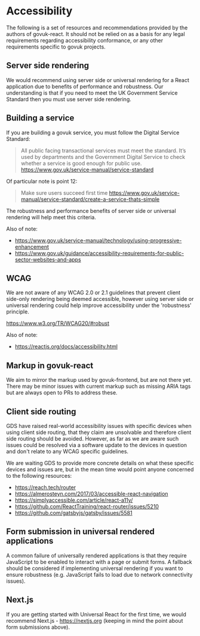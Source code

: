 # Accessibility

The following is a set of resources and recommendations provided by the authors of govuk-react. It should not be relied on as a basis for any legal requirements regarding accessibility conformance, or any other requirements specific to govuk projects.


## Server side rendering

We would recommend using server side or universal rendering for a React application due to benefits of performance and robustness. Our understanding is that if you need to meet the UK Government Service Standard then you must use server side rendering. 

## Building a service

If you are building a govuk service, you must follow the Digital Service Standard:

> All public facing transactional services must meet the standard. It’s used by departments and the Government Digital Service to check whether a service is good enough for public use.
https://www.gov.uk/service-manual/service-standard

Of particular note is point 12:

>  Make sure users succeed first time
https://www.gov.uk/service-manual/service-standard/create-a-service-thats-simple

The robustness and performance benefits of server side or universal rendering will help meet this criteria.

Also of note:

- https://www.gov.uk/service-manual/technology/using-progressive-enhancement
- https://www.gov.uk/guidance/accessibility-requirements-for-public-sector-websites-and-apps

## WCAG

We are not aware of any WCAG 2.0 or 2.1 guidelines that prevent client side-only rendering being deemed accessible, however using server side or universal rendering could help improve accessibility under the 'robustness' principle.

https://www.w3.org/TR/WCAG20/#robust

Also of note:

- https://reactjs.org/docs/accessibility.html

## Markup in govuk-react

We aim to mirror the markup used by govuk-frontend, but are not there yet. There may be minor issues with current markup such as missing ARIA tags but are always open to PRs to address these.

## Client side routing

GDS have raised real-world accessibility issues with specific devices when using client side routing, that they claim are unsolvable and therefore client side routing should be avoided. However, as far as we are aware such issues could be resolved via a software update to the devices in question and don't relate to any WCAG specific guidelines.

We are waiting GDS to provide more concrete details on what these specific devices and issues are, but in the mean time would point anyone concerned to the following resources:

- https://reach.tech/router
- https://almerosteyn.com/2017/03/accessible-react-navigation
- https://simplyaccessible.com/article/react-a11y/
- https://github.com/ReactTraining/react-router/issues/5210
- https://github.com/gatsbyjs/gatsby/issues/5581

## Form submission in universal rendered applications

A common failure of universally rendered applications is that they require JavaScript to be enabled to interact with a page or submit forms. A fallback should be considered if implementing universal rendering if you want to ensure robustness (e.g. JavaScript fails to load due to network connectivity issues).

## Next.js

If you are getting started with Universal React for the first time, we would recommend Next.js - https://nextjs.org (keeping in mind the point about form submissions above).
